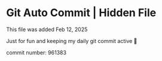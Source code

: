 # Git Auto Commit | Hidden File

This file was added Feb 12, 2025

Just for fun and keeping my daily git commit active 🤪

commit number: 961383
